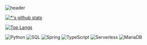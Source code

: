 ![header](https://capsule-render.vercel.app/api?type=wave&color=auto&height=300&section=header&text=Python%20Repo&fontSize=90)

[![*'s github stats](https://github-readme-stats.vercel.app/api?username=whitney-yeonney)](https://github.com/whitney-yeonney)

[![Top Langs](https://github-readme-stats.vercel.app/api/top-langs/?username=whitney-yeonney)](https://github.com/whitney-yeonney/github-readme-stats)

![Python](https://img.shields.io/badge/-Python-123456?style=flat-square&logo=C&logoColor=black)
![SQL](https://img.shields.io/badge/-SQL-007396?style=flat&logo=Java&logoColor=ffffff)
![Spring](https://img.shields.io/badge/-Spring-6DB33F?style=for-the-badge&logo=Spring&logoColor=white)
![TypeScript](https://img.shields.io/badge/-TypeScript-3178C6?style=flat-square&logo=TypeScript&logoColor=white)
![Serverless](https://img.shields.io/badge/-Serverless-FD5750?style=flat-square&logo=Serverless&logoColor=magenta)
![MariaDB](https://img.shields.io/badge/-MariaDB-1F305F?style=flat-square&logo=mariadb&logoColor=white)

